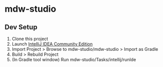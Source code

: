 # mdw-studio

## Dev Setup
1. Clone this project
2. Launch [IntelliJ IDEA Community Edition](https://www.jetbrains.com/idea/download)
3. Import Project > Browse to mdw-studio/mdw-studio > Import as Gradle
4. Build > Rebuild Project
5. (In Gradle tool window) Run mdw-studio/Tasks/intellij/runIde
